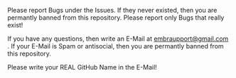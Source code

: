 Please report Bugs under the Issues. If they never existed, then you are permantly banned from this repository. Please report only Bugs that really exist!

If you have any questions, then write an E-Mail at embraupport@gmail.com . If your E-Mail is Spam or antisocial, then you are permantly banned from this repository.

Please write your REAL GitHub Name in the E-Mail!
